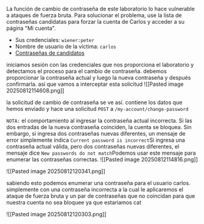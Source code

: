 La función de cambio de contraseña de este laboratorio lo hace vulnerable a ataques de fuerza bruta. Para solucionar el problema, use la lista de contraseñas candidatas para forzar la cuenta de Carlos y acceder a su página "Mi cuenta".

- Sus credenciales: `wiener:peter`
- Nombre de usuario de la víctima: `carlos`
- [Contraseñas de candidatos](https://portswigger.net/web-security/authentication/auth-lab-passwords)

iniciamos sesión con las credenciales que nos proporciona el laboratorio y detectamos el proceso para el cambio de contraseña. debemos proporcionar la contraseña actual y luego la nueva contraseña y después confirmarla. así que vamos a interceptar esta solicitud
![[Pasted image 20250812114608.png]]

la solicitud de cambio de contraseña se ve así. contiene los datos que hemos enviado y hace una solicitud `POST` a `/my-account/change-password`

`NOTA:` el comportamiento al ingresar la contraseña actual incorrecta. Si las dos entradas de la nueva contraseña coinciden, la cuenta se bloquea. Sin embargo, si ingresa dos contraseñas nuevas diferentes, un mensaje de error simplemente indica `Current password is incorrect`Si ingresa una contraseña actual válida, pero dos contraseñas nuevas diferentes, el mensaje dice `New passwords do not match`Podemos usar este mensaje para enumerar las contraseñas correctas.
![[Pasted image 20250812114816.png]]

![[Pasted image 20250812120341.png]]

sabiendo esto podemos enumerar una contraseña para el usuario carlos. simplemente con una contraseña incorrecta a la cual le aplicaremos el ataque de fuerza bruta y un par de contraseñas que no coincidan para que nuestra cuenta no sea bloquee ya que estariamos cat







![[Pasted image 20250812120303.png]]